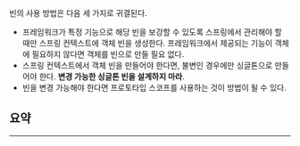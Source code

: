 빈의 사용 방법은 다음 세 가지로 귀결된다.
- 프레임워크가 특정 기능으로 해당 빈을 보강할 수 있도록 스프링에서 관리해야 할 때만 스프링 컨텍스트에 객체 빈을 생성한다. 프레임워크에서 제공되는 기능이 객체에 필요하지 않다면 객체를 빈으로 만들 필요 없다.
- 스프링 컨텍스트에서 객체 빈을 만들어야 한다면, 불변인 경우에만 싱글톤으로 만들어야 한다. **변경 가능한 싱글톤 빈을 설계하지 마라**.
- 빈을 변경 가능해야 한다면 프로토타입 스코프를 사용하는 것이 방법이 될 수 있다.

## 요약
---
